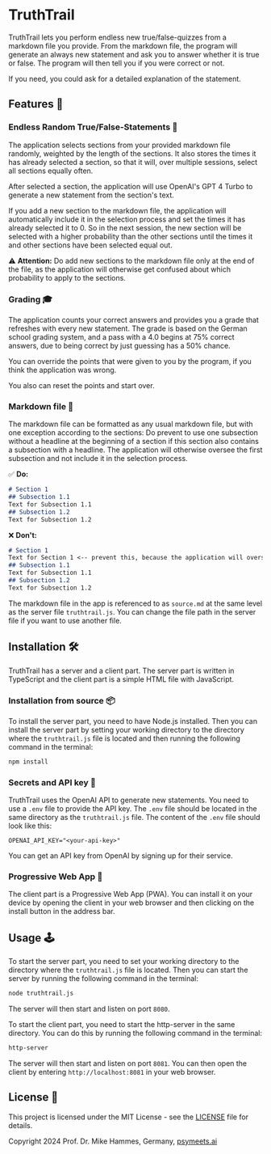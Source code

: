 # TruthTrail

TruthTrail lets you perform endless new true/false-quizzes from a markdown file you provide. From the markdown file, the program will generate an always new statement and ask you to answer whether it is true or false. The program will then tell you if you were correct or not. 

If you need, you could ask for a detailed explanation of the statement. 

## Features 🚀

### Endless Random True/False-Statements 🎲

The application selects sections from your provided markdown file randomly, weighted by the length of the sections. It also stores the times it has already selected a section, so that it will, over multiple sessions, select all sections equally often. 

After selected a section, the application will use OpenAI's GPT 4 Turbo to generate a new statement from the section's text.

If you add a new section to the markdown file, the application will automatically include it in the selection process and set the times it has already selected it to 0. So in the next session, the new section will be selected with a higher probability than the other sections until the times it and other sections have been selected equal out. 

⚠️ **Attention:** Do add new sections to the markdown file only at the end of the file, as the application will otherwise get confused about which probability to apply to the sections.

### Grading 🎓

The application counts your correct answers and provides you a grade that refreshes with every new statement. The grade is based on the German school grading system, and a pass with a 4.0 begins at 75% correct answers, due to being correct by just guessing has a 50% chance.

You can override the points that were given to you by the program, if you think the application was wrong.

You also can reset the points and start over.

### Markdown file 📄

The markdown file can be formatted as any usual markdown file, but with one exception according to the sections: Do prevent to use one subsection without a headline at the beginning of a section if this section also contains a subsection with a headline. The application will otherwise oversee the first subsection and not include it in the selection process.

✅ **Do:**
```markdown
# Section 1
## Subsection 1.1
Text for Subsection 1.1
## Subsection 1.2
Text for Subsection 1.2
```

❌ **Don't:**
```markdown
# Section 1
Text for Section 1 <-- prevent this, because the application will oversee it
## Subsection 1.1
Text for Subsection 1.1
## Subsection 1.2
Text for Subsection 1.2
```

The markdown file in the app is referenced to as `source.md` at the same level as the server file `truthtrail.js`. You can change the file path in the server file if you want to use another file.

## Installation 🛠️

TruthTrail has a server and a client part. The server part is written in TypeScript and the client part is a simple HTML file with JavaScript. 

### Installation from source 📦

To install the server part, you need to have Node.js installed. Then you can install the server part by setting your working directory to the directory where the `truthtrail.js` file is located and then running the following command in the terminal:

```bash
npm install
```

### Secrets and API key 🔑

TruthTrail uses the OpenAI API to generate new statements. You need to use a `.env` file to provide the API key. The `.env` file should be located in the same directory as the `truthtrail.js` file. The content of the `.env` file should look like this:

```env
OPENAI_API_KEY="<your-api-key>"
```

You can get an API key from OpenAI by signing up for their service.

### Progressive Web App 📱

The client part is a Progressive Web App (PWA). You can install it on your device by opening the client in your web browser and then clicking on the install button in the address bar.

## Usage 🕹️

To start the server part, you need to set your working directory to the directory where the `truthtrail.js` file is located. Then you can start the server by running the following command in the terminal:

```bash
node truthtrail.js
```

The server will then start and listen on port `8080`. 

To start the client part, you need to start the http-server in the same directory. You can do this by running the following command in the terminal:

```bash
http-server
```

The server will then start and listen on port `8081`. You can then open the client by entering `http://localhost:8081` in your web browser.

## License 📜

This project is licensed under the MIT License - see the [LICENSE](LICENSE) file for details.

Copyright 2024 Prof. Dr. Mike Hammes, Germany, [psymeets.ai](https://psymeets.ai)

